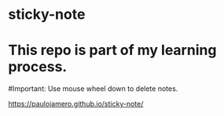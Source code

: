 # sticky-note
# This repo is part of my learning process. 


#Important: Use mouse wheel down to delete notes. 

https://paulojamero.github.io/sticky-note/
